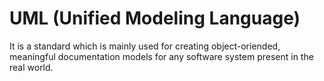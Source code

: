 # UML (Unified Modeling Language)
<p>
	<p>
		It is a standard which is mainly used for creating object-oriended, meaningful documentation models for any software system present in the real world.
	</p>
</p>